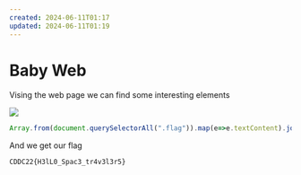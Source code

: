 ```yaml
---
created: 2024-06-11T01:17
updated: 2024-06-11T01:19
---
```


# Baby Web

Vising the web page we can find some interesting elements

![](https://res.cloudinary.com/kumonochisanaka/image/upload/v1718083111/2024/06/2974dab1266a7c43fdddc3fb06b12815.png)

```javascript
Array.from(document.querySelectorAll(".flag")).map(e=>e.textContent).join('')
```

And we get our flag

```text
CDDC22{H3lL0_Spac3_tr4v3l3r5}
```
